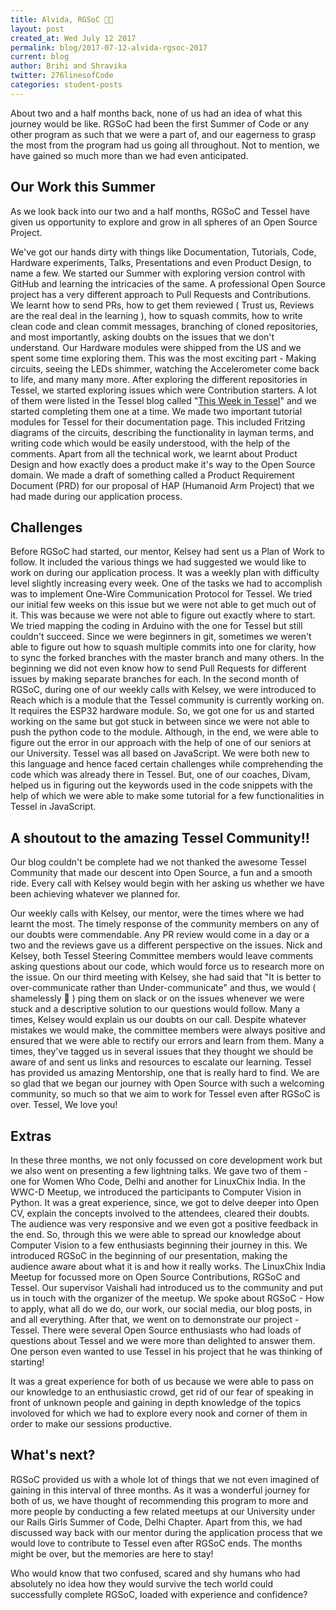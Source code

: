 ```yaml
---
title: Alvida, RGSoC 🙋🏽
layout: post
created_at: Wed July 12 2017
permalink: blog/2017-07-12-alvida-rgsoc-2017
current: blog
author: Brihi and Shravika
twitter: 276linesofCode
categories: student-posts
---
```


About two and a half months back, none of us had an idea of what this journey would be like. RGSoC had been the first Summer of Code or any other program as such that we were a part of, and our eagerness to grasp the most from the program had us going all throughout. Not to mention, we have gained so much more than we had even anticipated.

## Our Work this Summer

As we look back into our two and a half months, RGSoC and Tessel have given us opportunity to explore and grow in all spheres of an Open Source Project.

We've got our hands dirty with things like Documentation, Tutorials, Code, Hardware experiments, Talks, Presentations and even Product Design, to name a few. We started our Summer with exploring version control with GitHub and learning the intricacies of the same. A professional Open Source project has a very different approach to Pull Requests and Contributions. We learnt how to send PRs, how to get them reviewed ( Trust us, Reviews are the real deal in the learning ), how to squash commits, how to write clean code and clean commit messages, branching of cloned repositories, and most importantly, asking doubts on the issues that we don't understand.
Our Hardware modules were shipped from the US and we spent some time exploring them. This was the most exciting part - Making circuits, seeing the LEDs shimmer, watching the Accelerometer come back to life, and many many more.
After exploring the different repositories in Tessel, we started exploring issues which were Contribution starters. A lot of them were listed in the Tessel blog called "[This Week in Tessel](https://tessel.io/blog/157835574022/this-week-in-tessel-fun-with-open-source)" and we started completing them one at a time.
We made two important tutorial modules for Tessel for their documentation page. This included Fritzing diagrams of the circuits, describing the functionality in layman terms, and writing code which would be easily understood, with the help of the comments.
Apart from all the technical work, we learnt about Product Design and how exactly does a product make it's way to the Open Source domain. We made a draft of something called a Product Requirement Document (PRD) for our proposal of HAP (Humanoid Arm Project) that we had made during our application process.

## Challenges

Before RGSoC had started, our mentor, Kelsey had sent us a Plan of Work to follow. It included the various things we had suggested we would like to work on during our application process. It was a weekly plan with difficulty level slightly increasing every week. One of the tasks we had to accomplish was to implement One-Wire Communication Protocol for Tessel. We tried our initial few weeks on this issue but we were not able to get much out of it. This was because we were not able to figure out exactly where to start. We tried mapping the coding in Arduino with the one for Tessel but still couldn't succeed.
 Since we were beginners in git, sometimes we weren't able to figure out how to squash multiple commits into one for clarity, how to sync the forked branches with the master branch and many others. In the beginning we did not even know how to send Pull Requests for different issues by making separate branches for each.
 In the second month of RGSoC, during one of our weekly calls with Kelsey, we were introduced to Reach which is a module that the Tessel community is currently working on. It requires the ESP32 hardware module. So, we got one for us and started working on the same but got stuck in between since we were not able to push the python code to the module. Although, in the end, we were able to figure out the error in our approach with the help of one of our seniors at our University.
 Tessel was all based on JavaScript. We were both new to this language and hence faced certain challenges while comprehending the code which was already there in Tessel. But, one of our coaches, Divam, helped us in figuring out the keywords used in the code snippets with the help of which we were able to make some tutorial for a few functionalities in Tessel in JavaScript.

## A shoutout to the amazing Tessel Community!!

Our blog couldn't be complete had we not thanked the awesome Tessel Community that made our descent into Open Source, a fun and a smooth ride. Every call with Kelsey would begin with her asking us whether we have been achieving whatever we planned for.

Our weekly calls with Kelsey, our mentor, were the times where we had learnt the most. The timely response of the community members on any of our doubts were commendable. Any PR review would come in a day or a two and the reviews gave us a different perspective on the issues. Nick and Kelsey, both Tessel Steering Committee members would leave comments asking questions about our code, which would force us to research more on the issue.
On our third meeting with Kelsey, she had said that "It is better to over-communicate rather than Under-communicate" and thus, we would ( shamelessly 🙈 ) ping them on slack or on the issues whenever we were stuck and a descriptive solution to our questions would follow. Many a times, Kelsey would explain us our doubts on our call. Despite whatever mistakes we would make, the committee members were always positive and ensured that we were able to rectify our errors and learn from them. Many a times, they've tagged us in several issues that they thought we should be aware of and sent us links and resources to escalate our learning.
Tessel has provided us amazing Mentorship, one that is really hard to find. We are so glad that we began our journey with Open Source with such a welcoming community, so much so that we aim to work for Tessel even after RGSoC is over. Tessel, We love you!

## Extras

In these three months, we not only focussed on core development work but we also went on presenting a few lightning talks. We gave two of them - one for Women Who Code, Delhi and another for LinuxChix India. In the WWC-D Meetup, we introduced the participants to Computer Vision in Python. It was a great experience, since, we got to delve deeper into Open CV, explain the concepts involved to the attendees, cleared their doubts. The audience was very responsive and we even got a positive feedback in the end. So, through this we were able to spread our knowledge about Computer Vision to a few enthusiasts beginning their journey in this. We introduced RGSoC in the beginning of our presentation, making the audience aware about what it is and how it really works. The LinuxChix India Meetup for focussed more on Open Source Contributions, RGSoC and Tessel. Our supervisor Vaishali had introduced us to the community and put us in touch with the organizer of the meetup. We spoke about RGSoC - How to apply, what all do we do, our work, our social media, our blog posts, in and all everything. After that, we went on to demonstrate our project - Tessel. There were several Open Source enthusiasts who had loads of questions about Tessel and we were more than delighted to answer them. One person even wanted to use Tessel in his project that he was thinking of starting!

It was a great experience for both of us because we were able to pass on our knowledge to an enthusiastic crowd, get rid of our fear of speaking in front of unknown people and gaining in depth knowledge of the topics involoved for which we had to explore every nook and corner of them in order to make our sessions productive.

## What's next?

RGSoC provided us with a whole lot of things that we not even imagined of gaining in this interval of three months. As it was a wonderful journey for both of us, we have thought of recommending this program to more and more people by conducting a few related meetups at our University under our Rails Girls Summer of Code, Delhi Chapter. Apart from this, we had discussed way back with our mentor during the application process that we would love to contribute to Tessel even after RGSoC ends. The months might be over, but the memories are here to stay!

Who would know that two confused, scared and shy humans who had absolutely no idea how they would survive the tech world could successfully complete RGSoC, loaded with experience and confidence?

